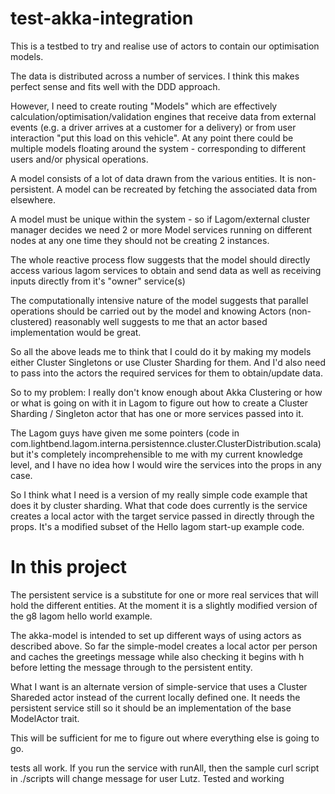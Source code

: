 # test-akka-integration

This is a testbed to try and realise use of actors to contain our optimisation models.

The data is distributed across a number of services. I think this makes perfect sense and fits well with the DDD approach.

However, I need to create routing "Models" which are effectively calculation/optimisation/validation engines that receive data from external events (e.g. a driver arrives at a customer for a delivery) or from user interaction "put this load on this vehicle". At any point there could be multiple models floating around the system - corresponding to different users and/or physical operations.

A model consists of a lot of data drawn from the various entities. It is non-persistent. A model can be recreated by fetching the associated data from elsewhere.

A model must be unique within the system - so if Lagom/external cluster manager decides we need 2 or more Model services running on different nodes at any one time they should not be creating 2 instances.

The whole reactive process flow suggests that the model should directly access various lagom services to obtain and send data as well as receiving inputs directly from it's "owner" service(s)

The computationally intensive nature of the model suggests that parallel operations should be carried out by the model and knowing Actors (non-clustered) reasonably well suggests to me that an actor based implementation would be great.

So all the above leads me to think that I could do it by making my models either Cluster Singletons or use Cluster Sharding for them. And I'd also need to pass into the actors the required services for them to obtain/update data.

So to my problem: I really don't know enough about Akka Clustering or how or what is going on with it in Lagom to figure out how to create a Cluster Sharding / Singleton actor that has one or more services passed into it.

The Lagom guys have given me some pointers (code in com.lightbend.lagom.interna.persistennce.cluster.ClusterDistribution.scala) but it's completely incomprehensible to me with my current knowledge level, and I have no idea how I would wire the services into the props in any case.

So I think what I need is a version of my really simple code example that does it by cluster sharding. What that code does currently is the service creates a local actor with the target service passed in directly through the props. It's a modified subset of the Hello lagom start-up example code.

# In this project
The persistent service is a substitute for one or more real services that will hold the different entities. At the moment it is a slightly modified version of the g8 lagom hello world example.

The akka-model is intended to set up different ways of using actors as described above. So far the simple-model creates a local actor per person and caches the greetings message while also checking it begins with h before letting the message through to the persistent entity.

What I want is an alternate version of simple-service that uses a Cluster Shareded actor instead of the current locally defined one. It needs the persistent service still so it should be an implementation of the base ModelActor trait.

This will be sufficient for me to figure out where everything else is going to go.

tests all work.
If you run the service with runAll, then the sample curl script in ./scripts will change message for user Lutz. Tested and working



